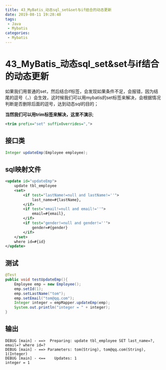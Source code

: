 ```yaml
---
title: 43_MyBatis_动态sql_set&set与if结合的动态更新
date: 2019-08-11 19:28:48
tags: 
 - Java
 - Mybatis
categories:
 - Mybatis
---
```


# 43_MyBatis_动态sql_set&set与if结合的动态更新

如果我们用普通的set，然后结合if标签，会发现如果条件不足，会报错，因为结尾的逗号（，）会生效，这时候我们可以用mybatis的set标签来解决，会根据情况判断是否删除后面的逗号，达到动态sql的目的；

**当然我们可以用trim标签来解决，这里不演示**;

```xml
<trim prefix="set" suffixOverrides=",">
```



## 接口类

```java
Integer updateEmp(Employee employee);
```



## sql映射文件

```xml
<update id="updateEmp">
    update tbl_employee
    <set>
        <if test="lastName!=null and lastName!=''">
            last_name=#{lastName},
        </if>
        <if test="email!=null and email!=''">
            email=#{email},
        </if>
        <if test="gender!=null and gender!=''">
            gender=#{gender}
        </if>
    </set>
    where id=#{id}
</update>
```



## 测试

```java
@Test
public void testUpdateEmp(){
    Employee emp = new Employee();
    emp.setId(1);
    emp.setLastName("tom");
    emp.setEmail("tom@qq.com");
    Integer integer = empMapper.updateEmp(emp);
    System.out.println("integer = " + integer);
}
```



## 输出

```
DEBUG [main] - ==>  Preparing: update tbl_employee SET last_name=?, email=? where id=? 
DEBUG [main] - ==> Parameters: tom(String), tom@qq.com(String), 1(Integer)
DEBUG [main] - <==    Updates: 1
integer = 1
```


